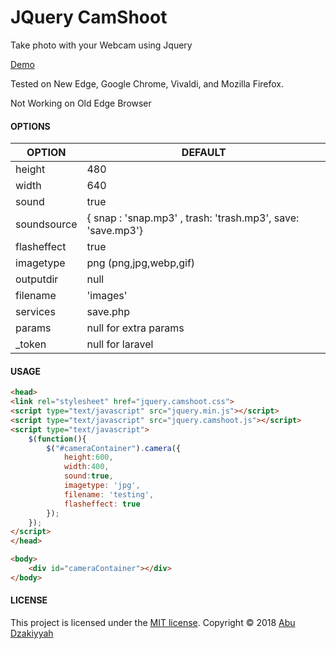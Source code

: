 # JQuery CamShoot
Take photo with your Webcam using Jquery

[Demo](https://cyberzilla.github.io/jquery-camshoot/demo.html)

Tested on New Edge, Google Chrome, Vivaldi, and Mozilla Firefox. 

Not Working on Old Edge Browser

#### OPTIONS 

| OPTION     | DEFAULT                                       |
|-----------------|------------------------------------------------|
| height  | 480                   |
| width            | 640              |
| sound    | true                    |
| soundsource         |  { snap : 'snap.mp3' , trash: 'trash.mp3', save: 'save.mp3'}                   |
| flasheffect    | true                       |
| imagetype       | png (png,jpg,webp,gif)|
| outputdir             | null                |
| filename       | 'images'                             |
| services            | save.php                            |
| params| null for extra params|
| _token| null for laravel|

#### USAGE

```html
<head>
<link rel="stylesheet" href="jquery.camshoot.css">
<script type="text/javascript" src="jquery.min.js"></script>
<script type="text/javascript" src="jquery.camshoot.js"></script>
<script type="text/javascript">
    $(function(){
        $("#cameraContainer").camera({
            height:600,
            width:400,
            sound:true,
            imagetype: 'jpg',
            filename: 'testing',
            flasheffect: true
        });
    });
</script>
</head>

<body>
    <div id="cameraContainer"></div>
</body>

```

#### LICENSE

This project is licensed under the [MIT license](http://opensource.org/licenses/MIT). Copyright © 2018 [Abu Dzakiyyah](https://abu.dzakiyyah.com)
